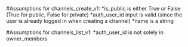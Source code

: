 #Assumptions for channels_create_v1:
*is_public is either True or False (True for public, False for private)
*auth_user_id input is valid (since the user is already logged in when creating a channel)
*name is a string

#Assumptions for channels_list_v1:
*auth_user_id is not solely in owner_members